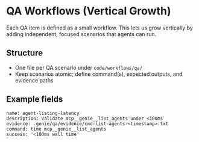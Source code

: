 
# QA Workflows (Vertical Growth)

Each QA item is defined as a small workflow. This lets us grow vertically by adding independent, focused scenarios that agents can run.

## Structure
- One file per QA scenario under `code/workflows/qa/`
- Keep scenarios atomic; define command(s), expected outputs, and evidence paths

## Example fields
```
name: agent-listing-latency
description: Validate mcp__genie__list_agents under <100ms
evidence: .genie/qa/evidence/cmd-list-agents-<timestamp>.txt
command: time mcp__genie__list_agents
success: '<100ms wall time'
```

